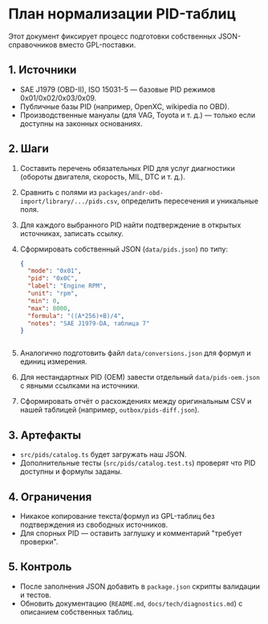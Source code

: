 # План нормализации PID-таблиц

Этот документ фиксирует процесс подготовки собственных JSON-справочников вместо GPL-поставки.

## 1. Источники

- SAE J1979 (OBD-II), ISO 15031-5 — базовые PID режимов 0x01/0x02/0x03/0x09.
- Публичные базы PID (например, OpenXC, wikipedia по OBD).
- Производственные мануалы (для VAG, Toyota и т. д.) — только если доступны на законных основаниях.

## 2. Шаги

1. Составить перечень обязательных PID для услуг диагностики (обороты двигателя, скорость, MIL, DTC и т. д.).
2. Сравнить с полями из `packages/andr-obd-import/library/.../pids.csv`, определить пересечения и уникальные поля.
3. Для каждого выбранного PID найти подтверждение в открытых источниках, записать ссылку.
4. Сформировать собственный JSON (`data/pids.json`) по типу:

    ```json
    {
      "mode": "0x01",
      "pid": "0x0C",
      "label": "Engine RPM",
      "unit": "rpm",
      "min": 0,
      "max": 8000,
      "formula": "((A*256)+B)/4",
      "notes": "SAE J1979-DA, таблица 7"
    }
    ```
   ```
5. Аналогично подготовить файл `data/conversions.json` для формул и единиц измерения.
6. Для нестандартных PID (OEM) завести отдельный `data/pids-oem.json` с явными ссылками на источники.
7. Сформировать отчёт о расхождениях между оригинальным CSV и нашей таблицей (например, `outbox/pids-diff.json`).

## 3. Артефакты

- `src/pids/catalog.ts` будет загружать наш JSON.
- Дополнительные тесты (`src/pids/catalog.test.ts`) проверят что PID доступны и формулы заданы.

## 4. Ограничения

- Никакое копирование текста/формул из GPL-таблиц без подтверждения из свободных источников.
- Для спорных PID — оставить заглушку и комментарий "требует проверки".

## 5. Контроль

- После заполнения JSON добавить в `package.json` скрипты валидации и тестов.
- Обновить документацию (`README.md`, `docs/tech/diagnostics.md`) с описанием собственных таблиц.
